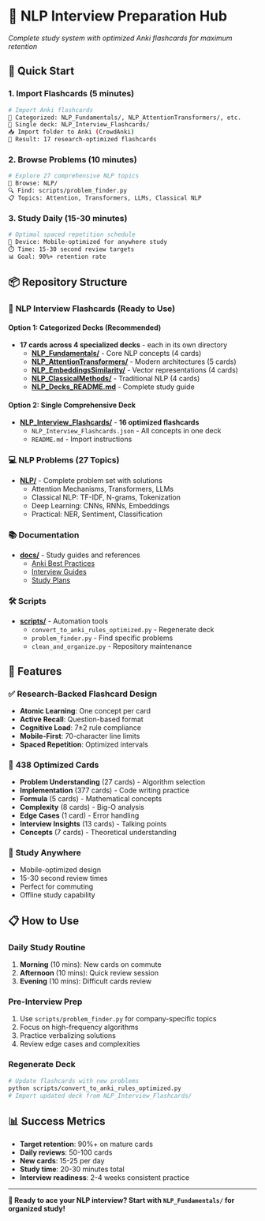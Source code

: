 # 🧠 NLP Interview Preparation Hub
*Complete study system with optimized Anki flashcards for maximum retention*

## 🚀 Quick Start

### 1. **Import Flashcards** (5 minutes)
```bash
# Import Anki flashcards
📁 Categorized: NLP_Fundamentals/, NLP_AttentionTransformers/, etc.
📁 Single deck: NLP_Interview_Flashcards/
📥 Import folder to Anki (CrowdAnki)
🎯 Result: 17 research-optimized flashcards
```

### 2. **Browse Problems** (10 minutes)
```bash
# Explore 27 comprehensive NLP topics
📂 Browse: NLP/
🔍 Find: scripts/problem_finder.py
📋 Topics: Attention, Transformers, LLMs, Classical NLP
```

### 3. **Study Daily** (15-30 minutes)
```bash
# Optimal spaced repetition schedule
📱 Device: Mobile-optimized for anywhere study
⏱️ Time: 15-30 second review targets
📊 Goal: 90%+ retention rate
```

## 📦 Repository Structure

### 🎯 **NLP Interview Flashcards** (Ready to Use)

#### **Option 1: Categorized Decks** (Recommended)
- **17 cards across 4 specialized decks** - each in its own directory
  - **[NLP_Fundamentals/](NLP_Fundamentals/)** - Core NLP concepts (4 cards)
  - **[NLP_AttentionTransformers/](NLP_AttentionTransformers/)** - Modern architectures (5 cards)
  - **[NLP_EmbeddingsSimilarity/](NLP_EmbeddingsSimilarity/)** - Vector representations (4 cards)
  - **[NLP_ClassicalMethods/](NLP_ClassicalMethods/)** - Traditional NLP (4 cards)
  - **[NLP_Decks_README.md](NLP_Decks_README.md)** - Complete study guide

#### **Option 2: Single Comprehensive Deck**
- **[NLP_Interview_Flashcards/](NLP_Interview_Flashcards/)** - **16 optimized flashcards**
  - `NLP_Interview_Flashcards.json` - All concepts in one deck
  - `README.md` - Import instructions

### 💻 **NLP Problems** (27 Topics)
- **[NLP/](NLP/)** - Complete problem set with solutions
  - Attention Mechanisms, Transformers, LLMs
  - Classical NLP: TF-IDF, N-grams, Tokenization  
  - Deep Learning: CNNs, RNNs, Embeddings
  - Practical: NER, Sentiment, Classification

### 📚 **Documentation**
- **[docs/](docs/)** - Study guides and references
  - [Anki Best Practices](docs/anki/ANKI_BEST_PRACTICES.md)
  - [Interview Guides](docs/interview-guides/)
  - [Study Plans](docs/study-plans/)

### 🛠️ **Scripts**  
- **[scripts/](scripts/)** - Automation tools
  - `convert_to_anki_rules_optimized.py` - Regenerate deck
  - `problem_finder.py` - Find specific problems
  - `clean_and_organize.py` - Repository maintenance

## 🎯 Features

### ✅ **Research-Backed Flashcard Design**
- **Atomic Learning**: One concept per card
- **Active Recall**: Question-based format
- **Cognitive Load**: 7±2 rule compliance
- **Mobile-First**: 70-character line limits
- **Spaced Repetition**: Optimized intervals

### 🚀 **438 Optimized Cards**
- **Problem Understanding** (27 cards) - Algorithm selection
- **Implementation** (377 cards) - Code writing practice  
- **Formula** (5 cards) - Mathematical concepts
- **Complexity** (8 cards) - Big-O analysis
- **Edge Cases** (1 card) - Error handling
- **Interview Insights** (13 cards) - Talking points
- **Concepts** (7 cards) - Theoretical understanding

### 📱 **Study Anywhere**
- Mobile-optimized design
- 15-30 second review times
- Perfect for commuting
- Offline study capability

## 📋 How to Use

### **Daily Study Routine**
1. **Morning** (10 mins): New cards on commute
2. **Afternoon** (10 mins): Quick review session
3. **Evening** (10 mins): Difficult cards review

### **Pre-Interview Prep**
1. Use `scripts/problem_finder.py` for company-specific topics
2. Focus on high-frequency algorithms
3. Practice verbalizing solutions
4. Review edge cases and complexities

### **Regenerate Deck**
```bash
# Update flashcards with new problems
python scripts/convert_to_anki_rules_optimized.py
# Import updated deck from NLP_Interview_Flashcards/
```

## 📊 Success Metrics
- **Target retention**: 90%+ on mature cards
- **Daily reviews**: 50-100 cards  
- **New cards**: 15-25 per day
- **Study time**: 20-30 minutes total
- **Interview readiness**: 2-4 weeks consistent practice

---

**🎯 Ready to ace your NLP interview? Start with `NLP_Fundamentals/` for organized study!**